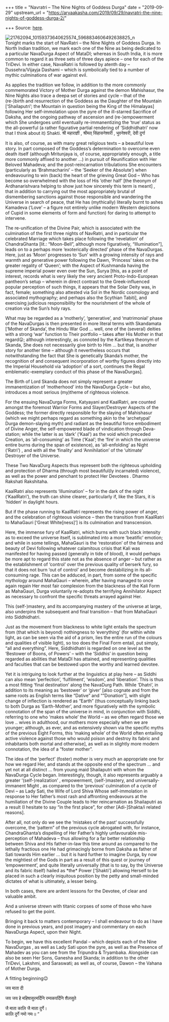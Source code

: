 +++
title = "Navratri – The Nine Nights of Goddess Durga"
date = "2019-09-29"
upstream_url = "https://aryaakasha.com/2019/09/29/navratri-the-nine-nights-of-goddess-durga-2/"

+++
Source: [here](https://aryaakasha.com/2019/09/29/navratri-the-nine-nights-of-goddess-durga-2/).

![21762094_10159373640625574_5968834606492638825_n](https://aryaakasha.files.wordpress.com/2019/09/21762094_10159373640625574_5968834606492638825_n.jpg?w=676)  
Tonight marks the start of NavRatri – the Nine Nights of Goddess Durga.
In North Indian tradition, we mark each one of the Nine as being
dedicated to a particular NavaDurga Aspect of MataDI; whereas in South
India, it is more common to regard it as three sets of three days apiece
– one for each of the TriDevi. In either case, NavaRatri is followed by
atenth day – Dussehra/Vijayja Dashami – which is symbolically tied to a
number of mythic culminations of war against evil.

As applies the tradition we follow, in addition to the more commonly
commemorated Victory of Mother Durga against the demon Mahishasur, the
Nine Nights also trace a deepa set of stories and cycle – that of the
(re-)birth and resurrection of the Goddess as the Daughter of the
Mountain \[‘Shailaputri’; the Mountain in question being the King of the
Himalayas\] following Her self-immolation upon the pyre of the
ill-starred Sacrifice of Daksha, and the ongoing pathway of ascension
and (re-)empowerment which She undergoes until eventually
re-immanentizing the ‘true’ status as the all-powerful (a rather
figurative partial rendering of ‘Siddhidhatri’ now that I think about
it) Shakti. श्री महाराज्ञी , श्रीमत् सिंहासनेश्वरी , भुवनेश्वरी, देवी
दुर्गा

It is also, of course, as with many great religious texts – a beautiful
love story. In part composed of the Goddess’s determination to overcome
even death itself (although Mritunjaya is, of course, appropriately
enough, a title more commonly affixed to another …) in pursuit of
Reunification with Her Beloved Mahadeva; and the post-reincarnation
tribulations She encounters (particularly as ‘Brahmacharini’ – the
‘Seeker of the Absolute’) when endeavouring to win (back) the heart of
the grieving Great God – Who has become so overwhelmed with the loss of
His ‘other half’ \[the theonym of Ardhanarishvara helping to show just
how sincerely this term is meant\] , that in addition to carrying out
the most appropriately brutal of dismembering sanctions against those
responsible and wandering the Universe in search of peace, that He has
(mythically) literally burnt to ashes Kamadeva (‘Love’ – a figure not
entirely unlike modern Western depictions of Cupid in some elements of
form and function) for daring to attempt to intervene.

The re-unification of the Divine Pair, which is associated with the
culmination of the first three nights of NavRatri, and in particular the
celebrated Marriage which takes place following the ‘revelation’ of
ChandraGhanta \[lit.: “Moon-Bell”, although more figuratively,
“Illumination”\], leads on to a perhaps more ‘exoterically directed’
phase of the NavaDurgas. Here, just as ‘Moon’ progresses to ‘Sun’ with a
growing intensity of rays and warmth and generative power following the
Dawn, ‘Princess’ takes on the greater regality of ‘Queen’; with the
Aspect of Kushmanda having the supreme imperial power even over the Sun,
Surya \[this, as a point of interest, records what is very likely the
very ancient Proto-Indo-European pantheon’s setup – wherein in direct
contrast to the Greek-influenced popular perception of such things, it
appears that the Solar Deity was, in fact, female; something also
attested via Sol in the Nordic cosmology and associated mythography; and
perhaps also the Scythian Tabiti\], and exercising judicious
responsibility for the nourishment of the whole of creation via the
Sun’s holy rays.

What may be regarded as a ‘motherly’, ‘generative’, and ‘matrimonial’
phase of the NavaDurgas is then presented in more literal terms with
Skandamata \[‘Mother of Skanda’, the Hindu War God … well, one of the
(several) deities with a strong ‘war’ function to Their portfolio –
takes after His Mother in that regard😛; although interestingly, as
connoted by the Kartikeya theonym of Skanda, She does not necessarily
give birth to Him … but that, is another story for another time –
although it nevertheless occurs that notwithstanding the fact that She
is genetically Skanda’s mother, the recognition of and consequent
incorporation of worthy figures directly into the Imperial Household via
‘adoption’ of a sort, continues the Regal emblematic-exemplary conduct
of this phase of the NavaDurgas\].

The Birth of Lord Skanda does not simply represent a greater
immanentization of ‘motherhood’ into the NavaDurga Cycle – but also,
introduces a most serious (my)theme of righteous violence.

For the ensuing NavaDurga Forms, Katyayani and KaalRatri, are counted
amongst the foremost Warrior Forms and Slayer/Destroyer Aspects of the
Goddess; the former directly responsible for the slaying of Mahishasur
(which we might perhaps regard as something akin to the ‘archetypal’
Durga demon-slaying myth) and radiant as the beautiful force embodiment
of Divine Anger, the self-empowered blade of vindication through
Deva-station; while the latter is as ‘dark’ (‘Kaal’) as the void which
preceded Creation, as ‘all-consuming’ as Time (‘Kaal’; the ‘fire’ in
which the universe entire burns during the span of existence), as
‘all-enfolding’ as Night (‘Ratri’) , and with all the ‘finality’ and
‘Annihilation’ of the ‘ultimate’ Destroyer of the Universe.

These Two NavaDurg Aspects thus represent both the righteous upholding
and protection of Dharma (through most beautiful(ly incarnated)
violence), as well as the power and penchant to protect Her Devotees .
Dharmo Rakshati Rakshitaha.

KaalRatri also represents ‘illumination’ – for in the dark of the night
(‘KaalRatri’), the truth can shine clearer, particularly if, like the
Stars, it is ‘hidden’ in daylight hours.

But if the phase running to KaalRatri represents the rising power of
anger, and the celebration of righteous violence – then the transition
from KaalRatri to MahaGauri \[‘Great White\[ness\]’\] is its culmination
and transcension.

Here, the immense fury of KaalRatri, which burns with such black
intensity as to exceed the universe itself, is sublimated into a more
‘beatific’ emotion; and while in some tellings, MahaGauri is the
‘restoration’ of the fairness and beauty of Devi following whatever
calamitous crisis that Kali was manifested for having passed (generally
in tide of blood), it would perhaps be more apt to regard this state not
as the absence of anger – but rather as the establishment of ‘control’
over the previous quality of berserk fury, so that it does not burn ‘out
of control’ and become destabilizing in its all-consuming rage. This can
be adduced, in part, from some of the specific mythology around
MahaGauri – wherein, after having managed to once again regain Her most
fair complexion from the blackness of the Kali Form as MahaGauri, Durga
voluntarily re-adopts the terrifying Annihilator Aspect as necessary to
confront the specific threats arrayed against Her.

This (self-)mastery, and its accompanying mastery of the universe at
large, also underpins the subsequent and final transition – that from
MahaGauri into Siddhidhatri.

Just as the movement from blackness to white light entails the spectrum
from (that which is beyond) nothingness to ‘everything’ (for within
white light, as can be seen via the aid of a prism, lies the entire run
of the colours and qualities of visible light), so too does the Final
Form entail, put simply, “all and everything”. Here, Siddhidhatri is
regarded on one level as the ‘Bestower of Boons, of Powers’ – with the
‘Siddhis’ in question being regarded as abilities that MataDI has
attained, and representing qualities and faculties that can be bestowed
upon the worthy and learned devotee.

Yet it is intriguing to look further at the linguistics at play here –
as Siddhi can also mean ‘perfection’, ‘fulfilment’, ‘wisdom’, and
‘liberation’. This is thus a most fitting ‘final destination’ along the
NavaDurg Path. While ‘Dhatri’, in addition to its meaning as ‘bestower’
or ‘giver’ \[also cognate and from the same roots as English terms like
“Dative” and “”Donation”\], with slight change of inflection is rendered
as “Earth” (thus conceptually linking back to both Durga as
‘Earth-Mother’, and more figuratively with the symbolic connotation of
the span of the universe in mind, in conjunction with Siddhi, referring
to one who ‘makes whole’ the World – as we often regard those we love ..
wives in adulthood, our mothers more especially when we are younger;
although, as ever, and as extensively shown via the specific myths of
the previous Eight Forms, this ‘making whole’ of the World often
entailing active violence against those who would poison and destroy its
fabric and inhabitants both mortal and otherwise\], as well as in
slightly more modern connotation, the idea of a “foster mother”.

The idea of the ‘perfect’ (foster) mother is very much an appropriate
one for how we regard Her, and stands at the opposite end of the
spectrum … and yet not at all distinct … from young maid Shailaputri
with whom the NavaDurga Cycle began. Interestingly, though, it also
represents arguably a greater ‘(self-)realization’ , empowerment,
(self-)mastery, and universally-immanent Might , as compared to the
‘previous’ culmination of a cycle of Devi – as Lady Sati, the Wife of
Lord Shiva Whose self-immolation in response to Her father’s most rash
and affronting endeavours at the humiliation of the Divine Couple leads
to Her reincarnation as Shailaputri as a result (I hesitate to say “in
the first place”, for other \[Adi-\]Shakta/i related reasons\].

After all, not only do we see the ‘mistakes of the past’ successfully
overcome, the ‘pattern” of the previous cycle abrogated with, for
instance, ChandraGhanta’s dispelling of Her Father’s highly unfavourable
mis-perception of Mahadeva – thus allowing for a far better relationship
between Shiva and His father-in-law this time around as compared to the
lethally fractious one He had grimacingly borne from Daksha as father of
Sati towards Him earlier … but it is hard further to imagine Durga, by
now the mightiest of the Gods in part as a result of this quest or
journey of ’empowerment’, and quite literally universally (that is to
say, by the Universe and its fabric itself) hailed as \*the\* Power
\[‘Shakti’\] allowing Herself to be placed in such a clearly iniquitous
position by the petty and small-minded dictates of what is ultimately, a
lesser being.

In both cases, there are ardent lessons for the Devotee, of clear and
valuable ambit.

And a universe strewn with titanic corpses of some of those who have
refused to get the point.

Bringing it back to matters contemporary – I shall endeavour to do as I
have done in previous years, and post imagery and commentary on each
NavaDurga Aspect, upon their Night.

To begin, we have this excellent Pandal – which depicts each of the Nine
NavaDurgas , as well as Lady Sati upon the pyre, as well as the Presence
of Mahadev as you can see from the Tripundra & Tryambaka. Alongside can
also be seen Her Sons, Ganesha and Skanda; in addition to the other
TriDevi, Lakshmi, and Saraswati; as well as, of course, Dawon – the
Vahana of Mother Durga.

A fitting beginning😉

जय माता दी

जय जय हे महिषासुरमर्दिनि रम्यकपर्दिनि शैलसुते

जै माता कालि जै माता दुर्गे।  
कालि दुर्गे नमो नमः॥ “
